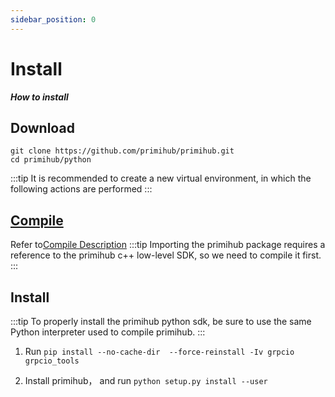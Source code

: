 ```yaml
---
sidebar_position: 0
---
```


# Install

***How to install***

## Download

```
git clone https://github.com/primihub/primihub.git
cd primihub/python
```

:::tip
It is recommended to create a new virtual environment, in which the following actions are performed
:::

## [Compile](https://docs.primihub.com/docs/developer-docs/build)

Refer to[Compile Description](https://docs.primihub.com/docs/developer-docs/build)
:::tip
Importing the primihub package requires a reference to the primihub c++ low-level SDK, so we need to compile it first.
:::

## Install

:::tip
To properly install the primihub python sdk, be sure to use the same Python interpreter used to compile primihub.
:::

1. Run `pip install --no-cache-dir  --force-reinstall -Iv grpcio grpcio_tools`

2. Install primihub， and run `python setup.py install --user`
